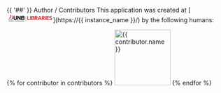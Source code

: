 {{ '##' }} Author / Contributors
This application was created at [![UNB Libraries](https://github.com/unb-libraries/assets/raw/master/unblibbadge.png "UNB Libraries")](https://{{ instance_name }}/) by the following humans:

{% for contributor in contributors %}
<a href="https://github.com/{{ contributor.login }}"><img src="https://avatars.githubusercontent.com/u/{{ contributor.id }}?v=3" title="{{ contributor.name }}" width="128" height="128"></a>
{% endfor %}
